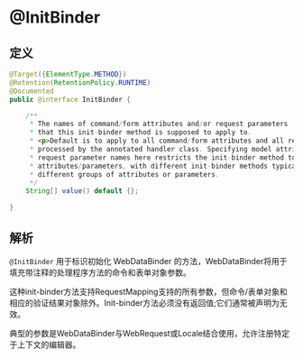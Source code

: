 # @InitBinder

## 定义

```java
@Target({ElementType.METHOD})
@Retention(RetentionPolicy.RUNTIME)
@Documented
public @interface InitBinder {

    /**
     * The names of command/form attributes and/or request parameters
     * that this init-binder method is supposed to apply to.
     * <p>Default is to apply to all command/form attributes and all request parameters
     * processed by the annotated handler class. Specifying model attribute names or
     * request parameter names here restricts the init-binder method to those specific
     * attributes/parameters, with different init-binder methods typically applying to
     * different groups of attributes or parameters.
     */
    String[] value() default {};

}
```

## 解析

`@InitBinder` 用于标识初始化 WebDataBinder 的方法，WebDataBinder将用于填充带注释的处理程序方法的命令和表单对象参数。

这种init-binder方法支持RequestMapping支持的所有参数，但命令/表单对象和相应的验证结果对象除外。Init-binder方法必须没有返回值;它们通常被声明为无效。

典型的参数是WebDataBinder与WebRequest或Locale结合使用，允许注册特定于上下文的编辑器。

